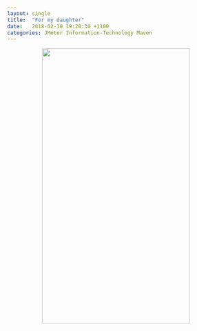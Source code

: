 ```yaml
---
layout: single
title:  "For my daughter"
date:   2018-02-10 19:20:30 +1100
categories: JMeter Information-Technology Maven
---
```

<div dir="ltr" style="text-align: left;" trbidi="on">
<div class="separator" style="clear: both; text-align: center;">
<a href="https://2.bp.blogspot.com/-14mx474zzDM/WmsWdCmnfgI/AAAAAAAARcQ/IQHCsABRLLgfukodDAKoyo4wc-RgQnSfwCLcBGAs/s1600/20180126_224453%257E2.jpg" imageanchor="1" style="margin-left: 1em; margin-right: 1em;"><img border="0" data-original-height="1600" data-original-width="860" height="640" src="https://2.bp.blogspot.com/-14mx474zzDM/WmsWdCmnfgI/AAAAAAAARcQ/IQHCsABRLLgfukodDAKoyo4wc-RgQnSfwCLcBGAs/s640/20180126_224453%257E2.jpg" width="343" /></a></div>
<br /></div>